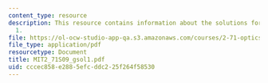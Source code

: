 ```yaml
---
content_type: resource
description: This resource contains information about the solutions for problem set
  1.
file: https://ol-ocw-studio-app-qa.s3.amazonaws.com/courses/2-71-optics-spring-2009/cccec858e2885efcddc225f264f58530_MIT2_71S09_gsol1.pdf
file_type: application/pdf
resourcetype: Document
title: MIT2_71S09_gsol1.pdf
uid: cccec858-e288-5efc-ddc2-25f264f58530
---
```

